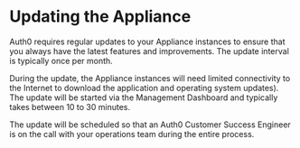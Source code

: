 # Updating the Appliance

Auth0 requires regular updates to your Appliance instances to ensure that you always have the latest features and improvements. The update interval is typically once per month.

During the update, the Appliance instances will need limited connectivity to the Internet to download the application and operating system updates). The update will be started via the Management Dashboard and typically takes between 10 to 30 minutes.

The update will be scheduled so that an Auth0 Customer Success Engineer is on the call with your operations team during the entire process.
